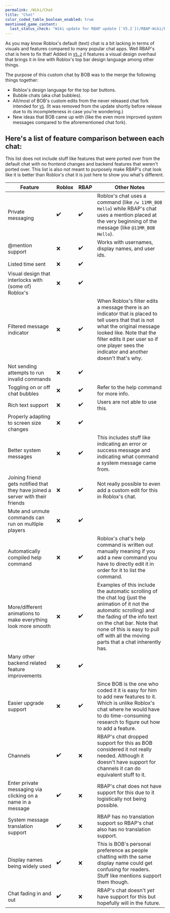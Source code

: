 ```yaml
---
permalink: /Wiki/Chat
title: "Chat"
color_coded_table_boolean_enabled: true
mentioned_game_content:
  last_status_check: "Wiki update for RBAP update [`V5.2`](/RBAP-Wiki/Posts/Update-Log/5-2-0)"
---
```


As you may know Roblox's default (text) chat is a bit lacking in terms of visuals and features compared to many popular chat apps. Well RBAP's chat is here to fix that! Added in [`V5.2`](/RBAP-Wiki/Posts/Update-Log/5-2-0) it features a visual design overhaul that brings it in line with Roblox's top bar design language among other things.

The purpose of this custom chat by BOB was to the merge the following things together:
* Roblox's design language for the top bar buttons.
* Bubble chats (aka chat bubbles).
* All/most of BOB's custom edits from the never released chat fork intended for [`V5`](/RBAP-Wiki/Posts/Update-Log/5-0-0). (It was removed from the update shortly before release due to its incompleteness in case you're wondering.)
* New ideas that BOB came up with (like the even more improved system messages compared to the aforementioned chat fork).

## Here's a list of feature comparison between each chat:

This list does not include stuff like features that were ported over from the default chat with no frontend changes and backend features that weren't ported over. This list is also not meant to purposely make RBAP's chat look like it is better than Roblox's chat it is just here to show you what's different.

| Feature | Roblox | RBAP | Other Notes |
|-|-|-|-|
| Private messaging																	| ✔️ | ✔️ | Roblox's chat uses a command (like `/w 11MR_BOB Hello`) while RBAP's chat uses a mention placed at the very beginning of the message (like `@11MR_BOB Hello`). |
| @mention support																	| ❌ | ✔️ | Works with usernames, display names, and user ids. |
| Listed time sent																	| ❌ | ✔️ |  |
| Visual design that interlocks with (some of) Roblox's								| ❌ | ✔️ |  |
| Filtered message indicator														| ❌ | ✔️ | When Roblox's filter edits a message there is an indicator that is placed to tell users that that is not what the original message looked like. Note that the filter edits it per user so if one player sees the indicator and another doesn't that's why. |
| Not sending attempts to run invalid commands										| ❌ | ✔️ |  |
| Toggling on or off chat bubbles													| ❌ | ✔️ | Refer to the help command for more info. |
| Rich text support																	| ❌ | ✔️ | Users are not able to use this. |
| Properly adapting to screen size changes											| ❌ | ✔️ |  |
| Better system messages															| ❌ | ✔️ | This includes stuff like indicating an error or success message and indicating what command a system message came from. |
| Joining friend gets notified that they have joined a server with their friends	| ❌ | ✔️ | Not really possible to even add a custom edit for this in Roblox's chat. |
| Mute and unmute commands can run on multiple players								| ❌ | ✔️ |  |
| Automatically compiled help command												| ❌ | ✔️ | Roblox's chat's help command is written out manually meaning if you add a new command you have to directly edit it in order for it to list the command. |
| More/different animations to make everything look more smooth						| ❌ | ✔️ | Examples of this include the automatic scrolling of the chat log (just the animation of it not the automatic scrolling) and the fading of the info text on the chat bar. Note that none of this is easy to pull off with all the moving parts that a chat inherently has. |
| Many other backend related feature improvements									| ❌ | ✔️ |  |
| Easier upgrade support															| ❌ | ✔️ | Since BOB is the one who coded it it is easy for him to add new features to it. Which is unlike Roblox's chat where he would have to do time-consuming research to figure out how to add a feature. |
| Channels																			| ✔️ | ❌ | RBAP's chat dropped support for this as BOB considered it not really needed. Although it doesn't have support for channels it can do equivalent stuff to it. |
| Enter private messaging via clicking on a name in a message						| ✔️ | ❌ | RBAP's chat does not have support for this due to it logistically not being possible. |
| System message translation support												| ✔️ | ❌ | RBAP has no translation support so RBAP's chat also has no translation support. |
| Display names being widely used													| ✔️ | ❌ | This is BOB's personal preference as people chatting with the same display name could get confusing for readers. Stuff like mentions support them though. |
| Chat fading in and out															| ✔️ | ❌ | RBAP's chat doesn't *yet* have support for this but hopefully will in the future. |